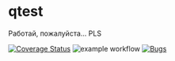 # qtest
Работай, пожалуйста...
PLS

[![Coverage Status](https://coveralls.io/repos/github/danelloptz/qtest/badge.png?branch=main)](https://coveralls.io/github/danelloptz/qtest?branch=main)
![example workflow](https://github.com/danelloptz/qtest/actions/workflows/makefile.yml/badge.svg)
[![Bugs](https://sonarcloud.io/api/project_badges/measure?project=reza-team_tasks&metric=bugs)](https://sonarcloud.io/summary/new_code?id=reza-team_tasks)

